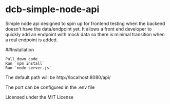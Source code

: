 # dcb-simple-node-api

Simple node api designed to spin up for frontend testing when the backend doesn't have the data/endpoint yet. It allows a front end developer to quickly add an endpoint with mock data so there is minimal transition when a real endpoint is added.

##Installation
```
Pull down code
Run `npm install`
Run `node server.js`
```

The default path will be http://localhost:8080/api/

The port can be configured in the .env file

Licensed under the MIT License
